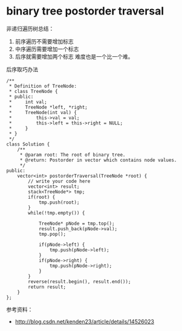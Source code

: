 # binary tree postorder traversal

非递归遍历树总结：

1. 前序遍历不需要增加标志
2. 中序遍历需要增加一个标志
3. 后序就需要增加两个标志
难度也是一个比一个难。




后序取巧办法

	/**
	 * Definition of TreeNode:
	 * class TreeNode {
	 * public:
	 *     int val;
	 *     TreeNode *left, *right;
	 *     TreeNode(int val) {
	 *         this->val = val;
	 *         this->left = this->right = NULL;
	 *     }
	 * }
	 */
	class Solution {
	    /**
	     * @param root: The root of binary tree.
	     * @return: Postorder in vector which contains node values.
	     */
	public:
	    vector<int> postorderTraversal(TreeNode *root) {
	        // write your code here
	        vector<int> result;
	        stack<TreeNode*> tmp;
	        if(root) {
	            tmp.push(root);
	        }
	        while(!tmp.empty()) {

	            TreeNode* pNode = tmp.top();
	            result.push_back(pNode->val);
	            tmp.pop();

	            if(pNode->left) {
	                tmp.push(pNode->left);
	            }
	            if(pNode->right) {
	                tmp.push(pNode->right);
	            }
	        }
	        reverse(result.begin(), result.end());
	        return result;
	    }
	};



参考资料：

+ http://blog.csdn.net/kenden23/article/details/14526023
